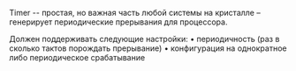 Timer -- простая, но важная часть любой системы на кристалле – генерирует
периодические прерывания для процессора. 

Должен поддерживать следующие настройки:
	• периодичность (раз в сколько тактов порождать прерывание)
	• конфигурация на однократное либо периодическое срабатывание
